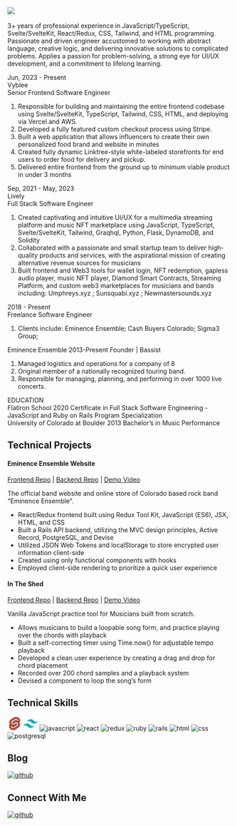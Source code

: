 ![](https://github.com/Zacharyflynn06/zacharyflynn06/assets/69942706/df30386f-6beb-4efe-abbf-c24a0760f6b5)

3+ years of professional experience in JavaScript/TypeScript, Svelte/SvelteKit, React/Redux, CSS, Tailwind, and HTML programming. Passionate and driven engineer accustomed to working with abstract language, creative logic, and delivering innovative solutions to complicated problems. Applies a passion for problem-solving, a strong eye for UI/UX development, and a commitment to lifelong learning.

Jun, 2023 - Present  
Vyblee  
Senior Frontend Software Engineer  
1. Responsible for building and maintaining the entire frontend codebase using Svelte/SvelteKit, TypeScript, Tailwind, CSS, HTML, and deploying via Vercel and AWS.
2. Developed a fully featured custom checkout process using Stripe.
3. Built a web application that allows influencers to create their own personalized food brand
and website in minutes
4. Created fully dynamic Linktree-style white-labeled storefronts for end users to order food for
delivery and pickup.
5. Delivered entire frontend from the ground up to minimum viable product in under 3 months

Sep, 2021 - May, 2023  
Lively  
Full Staclk Software Engineer   
1. Created captivating and intuitive UI/UX for a multimedia streaming platform and music NFT marketplace using JavaScript, TypeScript, Svelte/SvelteKit, Tailwind, Graqhql, Python, Flask, DynamoDB, and Solidity
2. Collaborated with a passionate and small startup team to deliver high-quality products and services, with the aspirational mission of creating alternative revenue sources for musicians
3. Built frontend and Web3 tools for wallet login, NFT redemption, gapless audio player, music
NFT player, Diamond Smart Contracts, Streaming Platform, and custom web3 marketplaces for musicians and bands including: Umphreys.xyz ; Sunsquabi.xyz ; Newmastersounds.xyz

2018 - Present  
Freelance Software Engineer  
1. Clients include: Eminence Ensemble; Cash Buyers Colorado; Sigma3 Group;

Eminence Ensemble 2013-Present Founder | Bassist
1. Managed logistics and operations for a company of 8
2. Original member of a nationally recognized touring band.
3. Responsible for managing, planning, and performing in over 1000 live concerts.

EDUCATION  
Flatiron School 2020 Certificate in Full Stack Software Engineering - JavaScript and Ruby on Rails Program Specialization  
University of Colorado at Boulder 2013 Bachelor’s in Music Performance  

## Technical Projects
#### Eminence Ensemble Website
[Frontend Repo](https://github.com/Zacharyflynn06/ee-frontend) |
[Backend Repo](https://github.com/Zacharyflynn06/ee-backend) |
[Demo Video](https://www.youtube.com/watch?v=Fwrj1l510mg)

The official band website and online store of Colorado based rock band "Eminence Ensemble".
* React/Redux frontend built using Redux Tool Kit, JavaScript (ES6), JSX, HTML, and CSS
* Built a Rails API backend, utilizing the MVC design principles, Active Record, PostgreSQL, and Devise
* Utilized JSON Web Tokens and localStorage to store encrypted user information client-side
* Created using only functional components with hooks 
* Employed client-side rendering to prioritize a quick user experience


#### In The Shed
[Frontend Repo](https://github.com/Zacharyflynn06/in-the-shed-frontend) |
[Backend Repo](https://github.com/Zacharyflynn06/in-the-shed-backend) |
[Demo Video](https://www.youtube.com/watch?v=SbLW314kUj0)

Vanilla JavaScript practice tool for Musicians built from scratch. 

* Allows musicians to build a loopable song form, and practice playing over the chords with playback
* Built a self-correcting timer using Time.now() for adjustable tempo playback
* Developed a clean user experience by creating a drag and drop for chord placement
* Recorded over 200 chord samples and a playback system
* Devised a component to loop the song’s form

## Technical Skills
![svelte](https://github.com/Zacharyflynn06/zacharyflynn06/blob/0533892308f75ad43b3f7fda9bf0230c4e6275b0/icons8-svelte-32.png)
![tailwind](https://github.com/Zacharyflynn06/zacharyflynn06/blob/5842b50f23dc0182e481b1d9f9718c220cf60428/icons8-tailwind-css-32.png)
![javascript](https://user-images.githubusercontent.com/69942706/133495799-b708000a-9c76-4663-b9f9-6ccb1272de70.png)
![react](https://user-images.githubusercontent.com/69942706/133495964-5a736adb-5ca2-4c29-aaef-0b494c335cbb.png)
![redux](https://user-images.githubusercontent.com/69942706/133496032-76aa744a-83b0-4969-99fa-6977c6eda594.png)
![ruby](https://user-images.githubusercontent.com/69942706/133496153-c67705bc-8024-498d-bb57-12ba74a1e117.png)
![rails](https://user-images.githubusercontent.com/69942706/133496208-fd86c9af-a8d6-4675-ad6e-9d1aafeb1dcb.png)
![html](https://user-images.githubusercontent.com/69942706/133496280-95bab563-344b-477a-93a0-0931f292b331.png)
![css](https://user-images.githubusercontent.com/69942706/133496401-515389b4-2ba1-4e2a-9405-ad6bf0f2b694.png)
![postgresql](https://user-images.githubusercontent.com/69942706/133498016-addbc473-bba7-4f42-abc7-3202631d8d06.png)


## Blog

[![github](https://img.shields.io/badge/Medium-12100E?style=for-the-badge&logo=medium&logoColor=white)][1]

## Connect With Me

[![github](https://img.shields.io/badge/LinkedIn-0077B5?style=for-the-badge&logo=linkedin&logoColor=white)][2]


[1]: https://zacharyflynn06.medium.com/
[2]: https://www.linkedin.com/in/zacflynn/


<!--
**Zacharyflynn06/zacharyflynn06** is a ✨ _special_ ✨ repository because its `README.md` (this file) appears on your GitHub profile.

Here are some ideas to get you started:

- 🔭 I’m currently working on ...
- 🌱 I’m currently learning ...
- 👯 I’m looking to collaborate on ...
- 🤔 I’m looking for help with ...
- 💬 Ask me about ...
- 📫 How to reach me: ...
- 😄 Pronouns: ...
- ⚡ Fun fact: ...
-->
